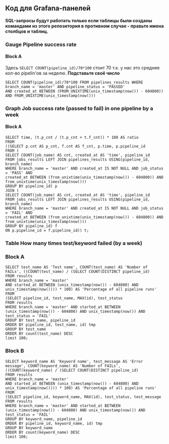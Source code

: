 ## Код для Grafana-панелей

**SQL-запросы будут работать только если таблицы были созданы командами из этого репозитория в противном случае - правьте имена столбцов и таблиц.**

### Gauge Pipeline success rate
#### Block A

Здесь `SELECT COUNT(pipeline_id)/70*100` стоит 70 т.к. у нас это среднее кол-во pipelin'ов за неделю. **Подставьте своё число** 

```
SELECT COUNT(pipeline_id)/70*100 FROM pipelines_results WHERE branch_name = 'master' AND pipeline_status = 'PASSED'
AND created_at BETWEEN (FROM_UNIXTIME(unix_timestamp(now()) - 604800)) AND FROM_UNIXTIME(unix_timestamp(now()))
```

### Graph Job success rate (passed to fail) in one pipeline by a week

#### Block A

```
SELECT time, (t.p_cnt / (t.p_cnt + t.f_cnt)) * 100 AS ratio 
FROM
((SELECT p.cnt AS p_cnt, f.cnt AS f_cnt, p.time, p.pipeline_id
FROM (
SELECT COUNT(job_name) AS cnt, created_at AS 'time', pipeline_id 
FROM jobs_results LEFT JOIN pipelines_results USING(pipeline_id, branch_name)
WHERE branch_name = 'master' AND created_at IS NOT NULL AND job_status = 'PASS' AND
created_at BETWEEN (from_unixtime(unix_timestamp(now()) - 604800)) AND from_unixtime(unix_timestamp(now()))
GROUP BY pipeline_id) p
JOIN (
SELECT COUNT(job_name) AS cnt, created_at AS 'time', pipeline_id
FROM jobs_results LEFT JOIN pipelines_results USING(pipeline_id, branch_name)
WHERE branch_name = 'master' AND created_at IS NOT NULL AND job_status = 'FAIL' AND
created_at BETWEEN (from_unixtime(unix_timestamp(now()) - 604800)) AND from_unixtime(unix_timestamp(now()))
GROUP BY pipeline_id) f
ON p.pipeline_id = f.pipeline_id)) t;
```

### Table How many times test/keyword failed (by a week)

### Block A

```
SELECT test_name AS 'Test name', COUNT(test_name) AS 'Number of FAILs', ((COUNT(test_name) / (SELECT COUNT(DISTINCT pipeline_id)
FROM results 
WHERE branch_name = 'master'
AND started_at BETWEEN (unix_timestamp(now()) - 604800) AND unix_timestamp(now()))) * 100) AS 'Percentage of all pipeline runs'
FROM
(SELECT pipeline_id, test_name, MAX(id), test_status
FROM results
WHERE branch_name = 'master' AND started_at BETWEEN (unix_timestamp(now()) - 604800) AND unix_timestamp(now()) AND test_status = 'FAIL'
GROUP BY test_name, pipeline_id
ORDER BY pipeline_id, test_name, id) tmp
GROUP BY test_name
ORDER BY count(test_name) DESC
limit 100;
```

### Block B

```
SELECT keyword_name AS 'Keyword name', test_message AS 'Error message', COUNT(keyword_name) AS 'Number of FAILs',
((COUNT(keyword_name) / (SELECT COUNT(DISTINCT pipeline_id)
FROM results 
WHERE branch_name = 'master'
AND started_at BETWEEN (unix_timestamp(now()) - 604800) AND unix_timestamp(now()))) * 100) AS 'Percentage of all pipeline runs'
FROM
(SELECT pipeline_id, keyword_name, MAX(id), test_status, test_message
FROM results
WHERE branch_name = 'master' AND started_at BETWEEN (unix_timestamp(now()) - 604800) AND unix_timestamp(now()) AND test_status = 'FAIL'
GROUP BY keyword_name, pipeline_id
ORDER BY pipeline_id, keyword_name, id) tmp
GROUP BY keyword_name
ORDER BY count(keyword_name) DESC
limit 100;
```
